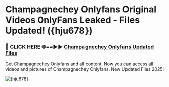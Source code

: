 # Champagnechey Onlyfans Original Videos 0nlyFans Leaked - Files Updated! ({hju678})

<h3>🔴 CLICK HERE 🌐==►► <a href="https://tinyurl.com/ms9xzufz" rel="nofollow">Champagnechey Onlyfans Updated Files</a></h3>

Get Champagnechey Onlyfans and all content. Now you can access all videos and pictures of Champagnechey Onlyfans. New Updated Files 2025!

[![{hju678}](https://i.imgur.com/PQ7UWWw.gif)](https://tinyurl.com/ms9xzufz)